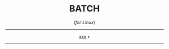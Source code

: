<div align="center">
    
# BATCH
(*for Linux*)
<hr />

[xxx](#docker-general-info) •


</div>

<hr />
<br>